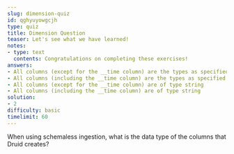 ```yaml
---
slug: dimension-quiz
id: qghyuyowgcjh
type: quiz
title: Dimension Question
teaser: Let's see what we have learned!
notes:
- type: text
  contents: Congratulations on completing these exercises!
answers:
- All columns (except for the __time column) are the types as specified in the granularitySpec
- All columns (including the __time column) are the types as specified in the granularitySpec
- All columns (except for the __time column) are of type string
- All columns (including the __time column) are of type string
solution:
- 2
difficulty: basic
timelimit: 60
---
```

When using schemaless ingestion, what is the data type of the columns that Druid creates?
